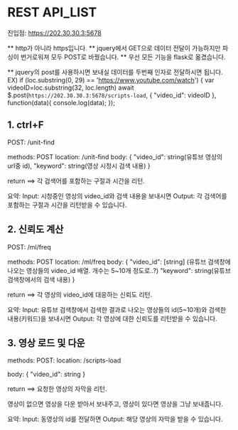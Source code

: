# REST API_LIST

진입점: https://202.30.30.3:5678

** http가 아니라 https입니다.
** jquery에서 GET으로 데이터 전달이 가능하지만 파싱이 번거로워져 모두 POST로 바꿨습니다.
** 우선 모든 기능을 flask로 옮겼습니다.


** jquery의 post를 사용하시면 보내실 데이터를 두번째 인자로 전달하시면 됩니다.
EX)
if (loc.substring(0, 29) == 'https://www.youtube.com/watch') {
        var videoID=loc.substring(32, loc.length)
		await $.post(`https://202.30.30.3:5678/scripts-load`,
		{ "video_id": videoID },
		function(data){
			console.log(data);
		});

## 1. ctrl+F

POST: /unit-find

methods: POST
location: /unit-find
body: {
    "video_id": string(유튜브 영상의 url중 id),
    "keyword": string(영상 시청시 검색 내용)
}

return ==> 각 검색어를 포함하는 구절과 시간을 리턴.

요약: 
Input: 시청중인 영상의 video_id와 검색 내용을 보내시면
Output: 각 검색어를 포함하는 구절과 시간을 리턴받을 수 있습니다.

## 2. 신뢰도 계산

POST: /ml/freq

methods: POST
location: /ml/freq
body: {
    "video_id": [string] (유튜브 검색창에 나오는 영상들의 video_id 배열. 개수는 5~10개 정도로..?)
    "keyword": string(유튜브 검색창에서의 검색 내용)
}

return ==> 각 영상의 video_id에 대응하는 신뢰도 리턴.

요약:
Input: 유튜브 검색창에서 검색한 결과로 나오는 영상들의 id(5~10개)와 검색한 내용(키워드)을 보내시면
Output: 각 영상에 대한 신뢰도를 리턴받을 수 있습니다.


## 3. 영상 로드 및 다운

methods: POST:
location: /scripts-load

body: {
    "video_id": string
}

return ==> 요청한 영상의 자막을 리턴.

영상이 없으면 영상을 다운 받아서 보내주고,
영상이 있다면 영상을 그냥 보내줍니다.

요약:
Input: 동영상의 id를 전달하면
Output: 해당 영상의 자막을 받을 수 있습니다.


